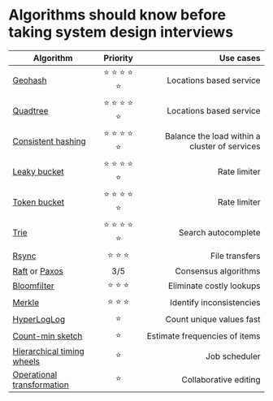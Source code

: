 # Algorithms should know before taking system design interviews

| Algorithm   |      Priority      |  Use cases |
|----------|:-------------:|------:|
| [Geohash](./https://github.com/mmcloughlin/geohash) |  :star: :star: :star: :star: :star: | Locations based service |
| [Quadtree](https://github.com/JamesLMilner/quadtree-go) |  :star: :star: :star: :star: :star: | Locations based service |
| [Consistent hashing](https://github.com/buraksezer/consistent)|  :star: :star: :star: :star: :star: | Balance the load within a cluster of services |
| [Leaky bucket](https://github.com/uber-go/ratelimit) |  :star: :star: :star: :star: :star: | Rate limiter |
| [Token bucket](https://github.com/9bany/token_bucket_simple) |  :star: :star: :star: :star: :star: | Rate limiter |
| [Trie](https://github.com/Claudiu/Trie) |  :star: :star: :star: :star: :star: | Search autocomplete |
| [Rsync](https://github.com/gokrazy/rsync) |  :star: :star: :star: | File transfers |
| [Raft](https://github.com/hashicorp/raft) or [Paxos](https://github.com/RichardKnop/paxos) |  3/5 | Consensus algorithms |
| [Bloomfilter](https://github.com/bits-and-blooms/bloom) |  :star: :star: :star: | Eliminate costly lookups |
| [Merkle](https://github.com/cbergoon/merkletree) |  :star: :star: :star: | Identify inconsistencies |
| [HyperLogLog](https://github.com/clarkduvall/hyperloglog) |  :star: | Count unique values fast |
| [Count-min sketch](https://github.com/shenwei356/countminsketch) |  :star: | Estimate frequencies of items |
| [Hierarchical timing wheels](https://github.com/RussellLuo/timingwheel) |  :star: | Job scheduler |
| [Operational transformation](https://github.com/Jeffail/leaps) |  :star: | Collaborative editing |